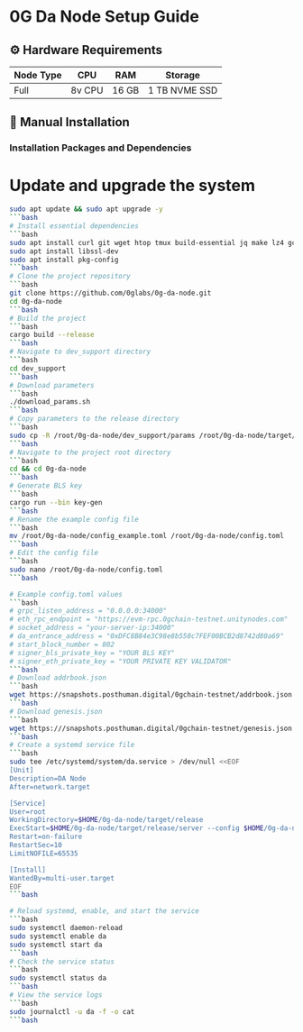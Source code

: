 # 0G Da Node Setup Guide

## ⚙️ Hardware Requirements

| Node Type | CPU    | RAM  | Storage   |
|-----------|--------|------|-----------|
| Full      | 8v CPU | 16 GB| 1 TB NVME SSD |

## 📝 Manual Installation

### Installation Packages and Dependencies


# Update and upgrade the system
```bash
sudo apt update && sudo apt upgrade -y
```bash
# Install essential dependencies
```bash
sudo apt install curl git wget htop tmux build-essential jq make lz4 gcc unzip -y
sudo apt install libssl-dev
sudo apt install pkg-config
```bash
# Clone the project repository
```bash
git clone https://github.com/0glabs/0g-da-node.git
cd 0g-da-node
```bash
# Build the project
```bash
cargo build --release
```bash
# Navigate to dev_support directory
```bash
cd dev_support
```bash
# Download parameters
```bash
./download_params.sh
```bash
# Copy parameters to the release directory
```bash
sudo cp -R /root/0g-da-node/dev_support/params /root/0g-da-node/target/release
```bash
# Navigate to the project root directory
```bash
cd && cd 0g-da-node
```bash
# Generate BLS key
```bash
cargo run --bin key-gen
```bash
# Rename the example config file
```bash
mv /root/0g-da-node/config_example.toml /root/0g-da-node/config.toml
```bash
# Edit the config file
```bash
sudo nano /root/0g-da-node/config.toml
```bash

# Example config.toml values
```bash
# grpc_listen_address = "0.0.0.0:34000"
# eth_rpc_endpoint = "https://evm-rpc.0gchain-testnet.unitynodes.com"
# socket_address = "your-server-ip:34000"
# da_entrance_address = "0xDFC8B84e3C98e8b550c7FEF00BCB2d8742d80a69"
# start_block_number = 802
# signer_bls_private_key = "YOUR BLS KEY"
# signer_eth_private_key = "YOUR PRIVATE KEY VALIDATOR"
```bash
# Download addrbook.json
```bash
wget https://snapshots.posthuman.digital/0gchain-testnet/addrbook.json -O $HOME/.0gchain/config/addrbook.json
```bash
# Download genesis.json
```bash
wget https:///snapshots.posthuman.digital/0gchain-testnet/genesis.json -O $HOME/.0gchain/config/genesis.json
```bash
# Create a systemd service file
```bash
sudo tee /etc/systemd/system/da.service > /dev/null <<EOF
[Unit]
Description=DA Node
After=network.target

[Service]
User=root
WorkingDirectory=$HOME/0g-da-node/target/release
ExecStart=$HOME/0g-da-node/target/release/server --config $HOME/0g-da-node/config.toml
Restart=on-failure
RestartSec=10
LimitNOFILE=65535

[Install]
WantedBy=multi-user.target
EOF
```bash

# Reload systemd, enable, and start the service
```bash
sudo systemctl daemon-reload
sudo systemctl enable da
sudo systemctl start da
```bash
# Check the service status
```bash
sudo systemctl status da
```bash
# View the service logs
```bash
sudo journalctl -u da -f -o cat
```bash
